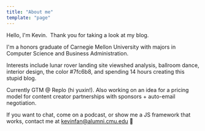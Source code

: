 ```yaml
---
title: "About me"
template: "page"
---
```


Hello, I'm Kevin.
‍
Thank you for taking a look at my blog.

I'm a honors graduate of Carnegie Mellon University with majors in Computer Science and Business Administration.

Interests include lunar rover landing site viewshed analysis, ballroom dance, interior design, the color #7fc6b8, and spending 14 hours creating this stupid blog.

Currently GTM @ Replo (hi yuxin!). Also working on an idea for a pricing model for content creator partnerships with sponsors + auto-email negotiation.

If you want to chat, come on a podcast, or show me a JS framework that works, contact me at kevinfan@alumni.cmu.edu 🚀
